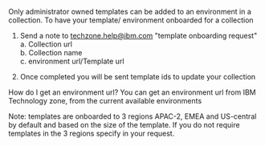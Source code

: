 Only administrator owned templates can be added to an environment in a collection. To have your template/ environment onboarded for a collection

1. Send a note to techzone.help@ibm.com "template onboarding request"   
  a. Collection url  
  b. Collection name  
  c. environment url/Template url  
  
 2. Once completed you will be sent template ids to update your collection  

How do I get an environment url?
You can get an environment url from IBM Technology zone, from the current available environments

Note: templates are onboarded to 3 regions APAC-2, EMEA and US-central by default and based on the size of the template. 
If you do not require templates in the 3 regions specify in your request.
